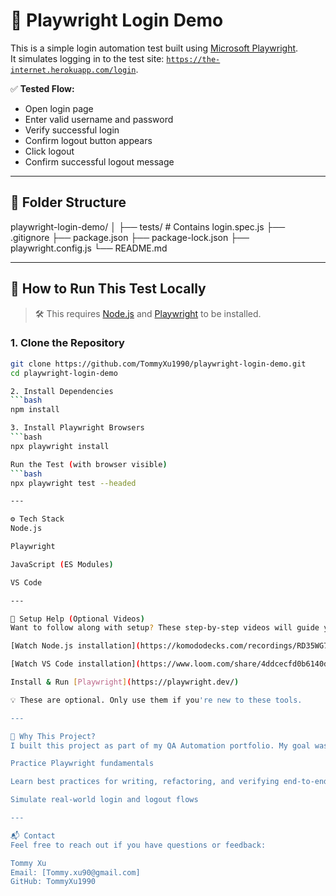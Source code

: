 # 🔐 Playwright Login Demo

This is a simple login automation test built using [Microsoft Playwright](https://playwright.dev/).  
It simulates logging in to the test site: [`https://the-internet.herokuapp.com/login`](https://the-internet.herokuapp.com/login).

✅ **Tested Flow:**
- Open login page
- Enter valid username and password
- Verify successful login
- Confirm logout button appears
- Click logout
- Confirm successful logout message

---

## 📂 Folder Structure

playwright-login-demo/
│
├── tests/ # Contains login.spec.js
├── .gitignore
├── package.json
├── package-lock.json
├── playwright.config.js
└── README.md

---

## 🚀 How to Run This Test Locally

> 🛠️ This requires [Node.js](https://nodejs.org) and [Playwright](https://playwright.dev/) to be installed.

### 1. Clone the Repository
```bash
git clone https://github.com/TommyXu1990/playwright-login-demo.git
cd playwright-login-demo

2. Install Dependencies
```bash
npm install

3. Install Playwright Browsers
```bash
npx playwright install

Run the Test (with browser visible)
```bash
npx playwright test --headed

---

⚙️ Tech Stack
Node.js

Playwright

JavaScript (ES Modules)

VS Code

---

🎥 Setup Help (Optional Videos)
Want to follow along with setup? These step-by-step videos will guide you:

[Watch Node.js installation](https://komododecks.com/recordings/RD35WG7HTNVV8HIiV32a?onlyRecording=1) [Node.js](https://nodejs.org)

[Watch VS Code installation](https://www.loom.com/share/4ddcecfd0b6140d7866ad0280d8783c5) [VS Code](https://code.visualstudio.com/Download)

Install & Run [Playwright](https://playwright.dev/)

💡 These are optional. Only use them if you're new to these tools.

---

🧠 Why This Project?
I built this project as part of my QA Automation portfolio. My goal was to:

Practice Playwright fundamentals

Learn best practices for writing, refactoring, and verifying end-to-end tests

Simulate real-world login and logout flows

---

📬 Contact
Feel free to reach out if you have questions or feedback:

Tommy Xu
Email: [Tommy.xu90@gmail.com]
GitHub: TommyXu1990


